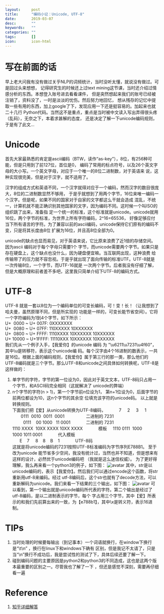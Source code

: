 ```yaml
---
layout:     post
title:      "编码小记：Unicode, UTF-8"
date:       2019-03-07
desc:       ""
keywords:   ""
categories: ""
tags:       []
icon:       icon-html
---
```


# 写在前面的话

早上老大问我有没有做过关乎NLP的词频统计，当时没听太懂，就说没有做过。可是回过头来想想，
记得研究生的时候还上过text mining这节课，当时还介绍过情感分析的东西。本想登入账号进去看看课件，
但是突然想起来我们的账号已经被注销了，资料没了，一时是淡淡的忧伤。然后努力地回忆，
想从残存的记忆中提取一些有用的东西，加上google了下，发现应用一下还是挺容易的。加起来也就二十几行
Python代码。当然这不是重点，重点是当时被中文读入写出弄得很头疼（乱码），无奈之下，本着求甚解的态度，
还是决定了解一下unicode编码规则，于是有了此文...  

# Unicode
首先大家最熟悉的肯定是ascii编码（BTW，读作“as-key”），8位，有256种可能，但是只用到了前127位，首位是0，
编码了常用的标点符号，以及26个英文字母的大小写。一个英文字母，对应于一个唯一的8位二进制数，对于英语来
说，这种实现很完美，但是对于汉字，就不适用了。

汉字的组成方式和英语不同，一个汉字就得对应于一个编码，然而汉字的数目很庞大，8位的二进制数显然不够用，
于是乎就想到了用两个字节，16位来唯一编码一个汉字。但是呢，如果不同的国家对于自家的文字都这么干就会造成
混乱，不统一，计算机就不能正确识别其他国家的文字，因为编码不同。这时候一个叫ISO的组织跳了出来，准备指
定一个统一的标准，这个标准就是unicode。unicode就用16位，两个字节的标准，为世界上所有字符编码，2^16=65536，
好像足够应付当下所有语言的字符。为了兼容以前的ascii编码，unicode保持它们原有的编码不变，只是将其长度由8位
扩展为16位，并且高8位全部为0。  

unicode的缺点也显而易见，对于英语来说，它比原来浪费了近1倍的存储空间。因为ascii 编码对于每个字母只需要1个
字节，而unicode需要两个字节。如果只是存在硬盘上，这个缺点也没什么，因为硬盘便宜嘛。当互联网出现，这种浪费
给传输带了的压力就不容忽视。于是乎就出现了面向传输的标准UTF。UTF-8就是一次传输8位，一个字节，而UTF-16就是
一次两个字节。后者我没有仔细了解，但是大概原理和前者差不多吧，这里我只简单介绍下UTF-8的编码方式。

# UTF-8
UTF-8 就是一套以8位为一个编码单位的可变长编码，可！变！长！（让我想到了哈夫曼，虽然原理不同，但是所实现的
功能是一样的，可变长能节省空间）。它将一个字符编码为1到4个字节，如下所示：  
U+  0000 ~ U+ 007F: 0XXXXXXX  
U+  0080 ~ U+ 07FF: 110XXXXX 10XXXXXX  
U+  0800 ~ U+ FFFF: 1110XXXX 10XXXXXX 10XXXXXX  
U+ 10000 ~ U+1FFFF: 11110XXX 10XXXXXX 10XXXXXX  
我们先从一个例子入手，【我爱你】的unicode 编码 为 "\u6211\u7231\u4f60"，其中\u是转移符，表示这个unicode编
码。每个汉字由4个16进制的数表示，一共是16位。根据上面的编码规则，【我爱你】属于第三行的那一类，那么他们的
UTF-8编码就是三个字节。那么UTF-8和unicode之间具体如何转换呢，UTF-8是这样做的：  
1. 单字节的字符，字节的第一位设为0，因此对于英文文本，UTF-8码只占用一个字节，和ASCII码完全相同（这就解决了
unicode的弊端）
2. n个字节的字符(n > 1)，第一个字节前n位设为1， 第n+1位设为0，后面字节的前两位都设为10，这n个字节的其余空
位填充该字符的unicode码。 
以上就是转换规则。  
下面我们把【爱】从unicode转换为UTF-8编码， 
          7     2     3     1  
       0111  0010  0011  0001                  二进制的 7231  
         0111    00 1000   11 0001             二进制的 7231  
    1110 XXXX  10XX XXXX 10XX XXXX             模板     
    1110 0111  1000 1000 1011 0001             代入模板    
       E    7     8    8    B    1             UTF-8码  
这就是将unicode编码的7231按照UTF-8标准编码为字节序列E788B1。
至于改为unicode 能节省多少空间，我没有统计过，当然也并不知道，但是想来有这样的设计，必然优于unicode编码吧
（我就是这么迷信权威）。
为了更好得理解，我么再来看一个python3的例子，如下图：
![avatar](https://github.com/DongqiShen/dongqishen.github.io/blob/master/_posts/1.png)
其中，str是以unicode编码的，表示【我爱你】。然后我们可以通过encode这个函数，将str重新用utf-8来编码。经过
utf-8编码后，这个str也就有了decode方法，可以重新解码为unicode。我们来看一下结果的三个输出，如下图：
![avatar](https://github.com/DongqiShen/dongqishen.github.io/blob/master/_posts/2.png)
可以看到，第一个输出就是unicode编码所代表的字符。第二个输出是经过了utf-8编码，是以二进制表示的字节，每个
字占用三个字节，其中【爱】所表示的和我们先前算出来的一致，为【e788b1】，其中\x是转义符，表示16进制。

# TIPs
1. 当时处理的时候要每输出（到记事本）一个词语就换行，在window下换行是“\t\n” ，换行在linux下和windows下确有
区别，但是我记不太请了，只是当“\n”换行不成功后，我是尝试性的测试了下，具体后续还要了解一下。
2. 碰到编码问题的主要原因是python2和python3的不同造成，这也是这两个版本最重要的区别之一。尽管我也了解了一下
，但还是感觉不深刻，需要再仔细看一遍

# Reference
1. [知乎详细解答](https://www.zhihu.com/question/23374078/answer/69732605)
